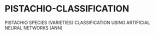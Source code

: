 # PISTACHIO-CLASSIFICATION
PISTACHIO SPECIES (VARIETIES) CLASSIFICATION USING ARTIFICIAL NEURAL NETWORKS (ANN)
